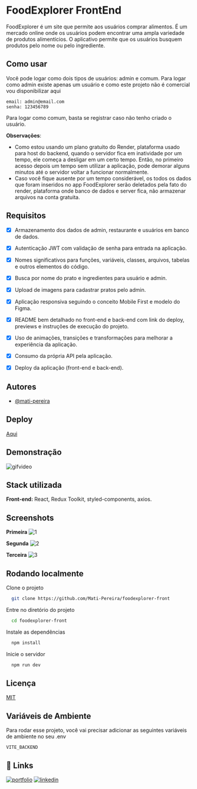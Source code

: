 
# FoodExplorer FrontEnd

FoodExplorer é um site que permite aos usuários comprar alimentos. É um mercado online onde os usuários podem encontrar uma ampla variedade de produtos alimentícios. O aplicativo permite que os usuários busquem produtos pelo nome ou pelo ingrediente.

## Como usar

Você pode logar como dois tipos de usuários: admin e comum. Para logar como admin existe apenas um usuário e como este projeto não é comercial vou disponibilizar aqui

```
email: admin@email.com
senha: 123456789
```

Para logar como comum, basta se registrar caso não tenho criado o usuário.

**Observações**: 
 - Como estou usando um plano gratuito do Render, plataforma usado para host do backend, quando o servidor fica em inatividade por um tempo, ele começa a desligar em um certo tempo. Então, no primeiro acesso depois um tempo sem utilizar a aplicação, pode demorar alguns minutos até o servidor voltar a funcionar normalmente.
 - Caso você fique ausente por um tempo considerável, os todos os dados que foram inseridos no app FoodExplorer serão deletados pela fato do render, plataforma onde banco de dados e server fica, não armazenar arquivos na conta gratuita.

## Requisitos

- [x] Armazenamento dos dados de admin, restaurante e usuários em banco de dados.
- [x] Autenticação JWT com validação de senha para entrada na aplicação.
- [x] Nomes significativos para funções, variáveis, classes, arquivos, tabelas e outros elementos do código.
- [x] Busca por nome do prato e ingredientes para usuário e admin.
- [x] Upload de imagens para cadastrar pratos pelo admin.
- [x] Aplicação responsiva seguindo o conceito Mobile First e modelo do Figma.
- [x] README bem detalhado no front-end e back-end com link do deploy, previews e instruções de execução do projeto.
- [x] Uso de animações, transições e transformações para melhorar a experiência da aplicação.
- [x] Consumo da própria API pela aplicação.
- [x] Deploy da aplicação (front-end e back-end).


## Autores

- [@mati-pereira](https://www.github.com/mati-pereira)

## Deploy

[Aqui](https://admirable-tiramisu-e924f5.netlify.app/)

## Demonstração
![gifvideo](https://user-images.githubusercontent.com/94717377/235565105-3e99554e-2471-4e71-a9bb-e592850daab8.gif)


## Stack utilizada

**Front-end:** React, Redux Toolkit, styled-components, axios.

## Screenshots

**Primeira**
![1](https://user-images.githubusercontent.com/94717377/235565058-c547b4cd-4f7f-41ac-93de-c505f3e092e2.png)

**Segunda**
![2](https://user-images.githubusercontent.com/94717377/235565063-89a10d8d-5778-4e00-9eb4-fee25c636b69.png)

**Terceira**
![3](https://user-images.githubusercontent.com/94717377/235565065-4b05108e-eb87-4f43-bed1-23e8056b147f.png)

## Rodando localmente

Clone o projeto

```bash
  git clone https://github.com/Mati-Pereira/foodexplorer-front
```

Entre no diretório do projeto

```bash
  cd foodexplorer-front
```

Instale as dependências

```bash
  npm install
```

Inicie o servidor

```bash
  npm run dev
```

## Licença

[MIT](https://choosealicense.com/licenses/mit/)

## Variáveis de Ambiente

Para rodar esse projeto, você vai precisar adicionar as seguintes variáveis de ambiente no seu .env

`VITE_BACKEND`
## 🔗 Links
[![portfolio](https://img.shields.io/badge/my_portfolio-000?style=for-the-badge&logo=ko-fi&logoColor=white)](https://portifolio-new-4q6j.vercel.app/)
[![linkedin](https://img.shields.io/badge/linkedin-0A66C2?style=for-the-badge&logo=linkedin&logoColor=white)](https://www.linkedin.com/in/mati-pereira/)

